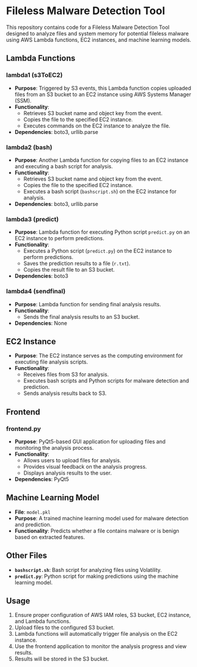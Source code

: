 # Fileless Malware Detection Tool

This repository contains code for a Fileless Malware Detection Tool designed to analyze files and system memory for potential fileless malware using AWS Lambda functions, EC2 instances, and machine learning models. 

## Lambda Functions

### lambda1 (s3ToEC2)

- **Purpose**: Triggered by S3 events, this Lambda function copies uploaded files from an S3 bucket to an EC2 instance using AWS Systems Manager (SSM).
- **Functionality**:
  - Retrieves S3 bucket name and object key from the event.
  - Copies the file to the specified EC2 instance.
  - Executes commands on the EC2 instance to analyze the file.
- **Dependencies**: boto3, urllib.parse

### lambda2 (bash)

- **Purpose**: Another Lambda function for copying files to an EC2 instance and executing a bash script for analysis.
- **Functionality**:
  - Retrieves S3 bucket name and object key from the event.
  - Copies the file to the specified EC2 instance.
  - Executes a bash script (`bashscript.sh`) on the EC2 instance for analysis.
- **Dependencies**: boto3, urllib.parse

### lambda3 (predict)

- **Purpose**: Lambda function for executing Python script `predict.py` on an EC2 instance to perform predictions.
- **Functionality**:
  - Executes a Python script (`predict.py`) on the EC2 instance to perform predictions.
  - Saves the prediction results to a file (`r.txt`).
  - Copies the result file to an S3 bucket.
- **Dependencies**: boto3

### lambda4 (sendfinal)

- **Purpose**: Lambda function for sending final analysis results.
- **Functionality**:
  - Sends the final analysis results to an S3 bucket.
- **Dependencies**: None

## EC2 Instance

- **Purpose**: The EC2 instance serves as the computing environment for executing file analysis scripts.
- **Functionality**:
  - Receives files from S3 for analysis.
  - Executes bash scripts and Python scripts for malware detection and prediction.
  - Sends analysis results back to S3.

## Frontend

### frontend.py

- **Purpose**: PyQt5-based GUI application for uploading files and monitoring the analysis process.
- **Functionality**:
  - Allows users to upload files for analysis.
  - Provides visual feedback on the analysis progress.
  - Displays analysis results to the user.
- **Dependencies**: PyQt5

## Machine Learning Model

- **File**: `model.pkl`
- **Purpose**: A trained machine learning model used for malware detection and prediction.
- **Functionality**: Predicts whether a file contains malware or is benign based on extracted features.

## Other Files

- **`bashscript.sh`**: Bash script for analyzing files using Volatility.
- **`predict.py`**: Python script for making predictions using the machine learning model.

## Usage

1. Ensure proper configuration of AWS IAM roles, S3 bucket, EC2 instance, and Lambda functions.
2. Upload files to the configured S3 bucket.
3. Lambda functions will automatically trigger file analysis on the EC2 instance.
4. Use the frontend application to monitor the analysis progress and view results.
5. Results will be stored in the S3 bucket.
